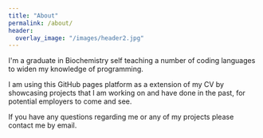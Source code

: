 ```yaml
---
title: "About"
permalink: /about/
header:
  overlay_image: "/images/header2.jpg"
---
```


I'm a graduate in Biochemistry self teaching a number of coding languages to widen my knowledge of programming.

I am using this GitHub pages platform as a extension of my CV by showcasing projects that I am working on and have done in the past, for potential employers to come and see.

If you have any questions regarding me or any of my projects please contact me by email.

